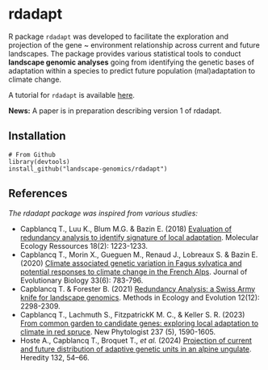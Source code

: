 
# rdadapt

R package `rdadapt` was developed to facilitate the exploration and projection of the gene \~ environment relationship across current and future landscapes. The package provides various statistical tools to conduct **landscape genomic analyses** going from identifying the genetic bases of adaptation within a species to predict future population (mal)adaptation to climate change.

A tutorial for `rdadapt` is available [here](https://landscape-genomics.github.io/rdadapt/articles/vignette_tutorial.html).

**News:** A paper is in preparation describing version 1 of rdadapt.

## Installation

```
# From Github
library(devtools)
install_github("landscape-genomics/rdadapt")
````

## References 

*The rdadapt package was inspired from various studies:*

- Capblancq T., Luu K., Blum M.G. & Bazin E. (2018) [Evaluation of redundancy analysis to identify signature of local adaptation](https://doi.org/10.1111/1755-0998.12906). Molecular Ecology Ressources 18(2): 1223-1233. 
- Capblancq T., Morin X., Gueguen M., Renaud J., Lobreaux S. & Bazin E. (2020) [Climate associated genetic variation in Fagus sylvatica and potential responses to climate change in the French Alps](https://doi.org/10.1111/jeb.13610). Journal of Evolutionary Biology 33(6): 783-796. 
- Capblancq T. & Forester B. (2021) [Redundancy Analysis: a Swiss Army knife for landscape genomics](https://doi.org/10.1111/2041-210X.13722). Methods in Ecology and Evolution 12(12): 2298-2309. 
- Capblancq T., Lachmuth S., FitzpatrickK M. C., & Keller S. R. (2023) [From common garden to candidate genes: exploring local adaptation to climate in red spruce](https://doi.org/10.1111/nph.18465). New Phytologist 237 (5), 1590-1605. 
- Hoste A., Capblancq T., Broquet T., *et al.* (2024) [Projection of current and future distribution of adaptive genetic units in an alpine ungulate](http://dx.doi.org/10.1038/s41437-023-00661-2). Heredity 132, 54–66.
